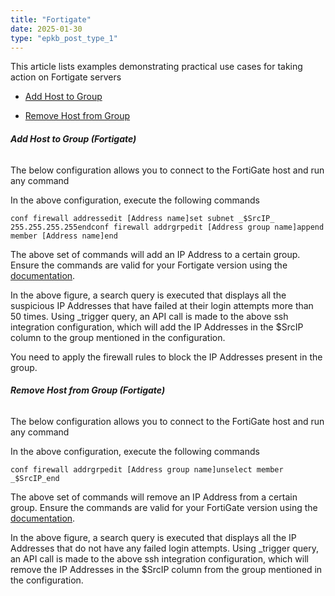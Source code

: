 ```yaml
---
title: "Fortigate"
date: 2025-01-30
type: "epkb_post_type_1"
---
```


This article lists examples demonstrating practical use cases for taking action on Fortigate servers

- [Add Host to Group](#Add-Host-to-Group-Fortigate)

- [Remove Host from Group](#Remove-Host-from-Group-Fortigate)

###### **Add Host to Group (Fortigate)**

The below configuration allows you to connect to the FortiGate host and run any command



In the above configuration, execute the following commands

```
conf firewall addressedit [Address name]set subnet _$SrcIP_ 255.255.255.255endconf firewall addrgrpedit [Address group name]append member [Address name]end
```

The above set of commands will add an IP Address to a certain group. Ensure the commands are valid for your Fortigate version using the [documentation](https://docs.fortinet.com/document/fortigate/6.0.0/cli-reference/969597/firewall-address-address6).

<!-- ![image 2-Dec-22-2023-11-22-52-7040-AM](images/image202-Dec-22-2023-11-22-52-7040-AM.jpg) -->

In the above figure, a search query is executed that displays all the suspicious IP Addresses that have failed at their login attempts more than 50 times. Using \_trigger query, an API call is made to the above ssh integration configuration, which will add the IP Addresses in the $SrcIP column to the group mentioned in the configuration.

You need to apply the firewall rules to block the IP Addresses present in the group.

###### **Remove Host from Group (Fortigate)**

The below configuration allows you to connect to the FortiGate host and run any command

<!-- ![image 3-Dec-22-2023-11-23-06-2723-AM](images/image203-Dec-22-2023-11-23-06-2723-AM.jpg) -->

In the above configuration, execute the following commands

```
conf firewall addrgrpedit [Address group name]unselect member _$SrcIP_end
```

The above set of commands will remove an IP Address from a certain group. Ensure the commands are valid for your FortiGate version using the [documentation](https://docs.fortinet.com/document/fortigate/6.0.0/cli-reference/969597/firewall-address-address6).

<!-- ![image 4-Dec-22-2023-11-23-18-6204-AM](images/image204-Dec-22-2023-11-23-18-6204-AM.jpg) -->

In the above figure, a search query is executed that displays all the IP Addresses that do not have any failed login attempts. Using \_trigger query, an API call is made to the above ssh integration configuration, which will remove the IP Addresses in the $SrcIP column from the group mentioned in the configuration.
